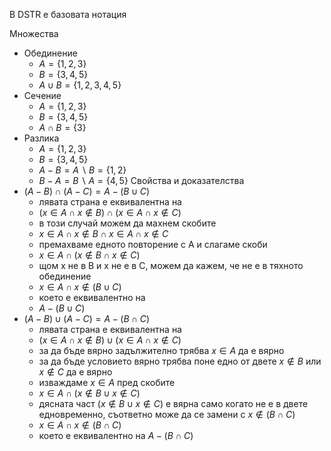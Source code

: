 В DSTR е базовата нотация

Множества
- Обединение
	- $A = \{1,2,3\}$
	- $B = \{3,4,5\}$
	- $A \cup B = \{1,2,3,4,5\}$
- Сечение
	- $A = \{1,2,3\}$
	- $B = \{3,4,5\}$
	- $A \cap B = \{3\}$
- Разлика
	- $A = \{1,2,3\}$
	- $B = \{3,4,5\}$
	- $A-B=A \backslash B = \{1,2\}$
	- $B-A=B\backslash A = \{4,5\}$
Свойства и доказателства
- $(A-B)\cap(A-C)=A-(B\cup C)$
	- лявата страна е еквивалентна на
	- $(x \in A \cap x \notin B) \cap (x \in A \cap x \notin C)$
	- в този случай можем да махнем скобите
	- $x \in A \cap x \notin B \cap x \in A \cap x \notin C$
	- премахваме едното повторение с A и слагаме скоби
	- $x \in A \cap (x \notin B \cap x \notin C)$
	- щом x не в B и x не е в C, можем да кажем, че не е в тяхното обединение
	- $x \in A \cap x \notin (B \cup C)$
	- което е еквивалентно на
	- $A - (B \cup C)$
- $(A - B) \cup (A-C) = A - (B \cap C)$
	- лявата страна е еквивалентна на
	- $(x \in A \cap x \notin B) \cup (x \in A \cap x \notin C)$
	- за да бъде вярно задължително трябва $x \in A$ да е вярно
	- за да бъде условието вярно трябва поне едно от двете $x \notin B$ или $x \notin C$ да е вярно
	- изваждаме $x \in A$ пред скобите
	- $x \in A \cap (x \notin B \cup x \notin C)$
	- дясната част $(x \notin B \cup x \notin C)$ е вярна само когато не е в двете едновременно, съответно може да се замени с $x \notin (B \cap C)$
	- $x \in A \cap x \notin (B \cap C)$
	- което е еквивалентно на
	  $A - (B \cap C)$
	  